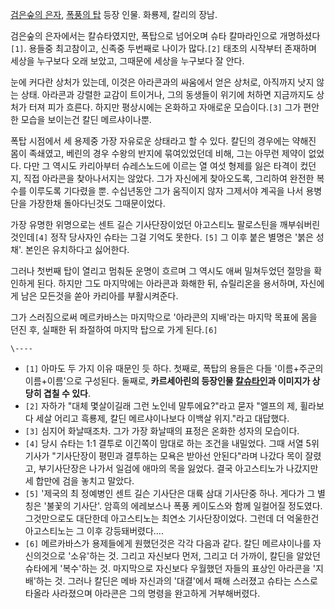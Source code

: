 [검은숲의 은자](%EA%B2%80%EC%9D%80%EC%88%B2%EC%9D%98%20%EC%9D%80%EC%9E%90.md),
[폭풍의 탑](%ED%8F%AD%ED%92%8D%EC%9D%98%20%ED%83%91.md) 등장 인물. 화룡제, 칼리의 장남.

검은숲의 은자에서는 칼슈타였지만, 폭탑으로 넘어오며 슈타 칼마라인으로 개명하셨다`[1]`. 용들중 최고참이고, 신족중 두번째로 나이가
많다.`[2]` 태초의 시작부터 존재하며 세상을 누구보다 오래 보았고, 그때문에 세상을 누구보다 잘 안다.

눈에 커다란 상처가 있는데, 이것은 아라콘과의 싸움에서 얻은 상처로, 아직까지 낫지 않는 상태. 아라콘과 강렬한 교감이 트이거나, 그의
동생들이 위기에 처하면 지금까지도 상처가 터져 피가 흐른다. 하지만 평상시에는 온화하고 자애로운 모습이다.`[3]` 그가 편안한 모습을
보이는건 칼딘 메르샤이나뿐.

폭탑 시점에서 세 용제중 가장 자유로운 상태라고 할 수 있다. 칼딘의 경우에는 약해진 몸이 족쇄였고, 베린의 경우 수왕의 반지에 묶여있었던데
비해, 그는 아무런 제약이 없었다. 다만 그 역시도 카리아부터 슈레스노드에 이르는 열 여섯 형제를 잃은 타격이 컸던지, 직접 아라콘을
찾아나서지는 않았다. 그가 자신에게 찾아오도록, 그리하여 완전한 복수를 이루도록 기다렸을 뿐. 수십년동안 그가 움직이지 않자 그제서야 계곡을
나서 용병단을 가장한채 돌아다닌것도 그때문이었다.

가장 유명한 위명으로는 센트 길슨 기사단장이었던 아고스티노 팔로스틴을 깨부숴버린것인데`[4]` 정작 당사자인 슈타는 그걸 기억도 못한다.
`[5]` 그 이후 붙은 별명은 '붉은 성채'. 본인은 유치하다고 싫어한다.

그러나 첫번째 탑이 열리고 멈춰둔 운명이 흐르며 그 역시도 애써 밀쳐두었던 절망을 확인하게 된다. 하지만 그도 마지막에는 아라콘과 화해한
뒤, 슈릴리온을 용서하며, 자신에게 남은 모든것을 쏟아 카리아를 부활시켜준다.

그가 스러짐으로써 메르카바스는 마지막으로 '아라콘의 지배'라는 마지막 목표에 몸을 던진 후, 실패한 뒤 좌절하여 마지막 탑으로 가게
된다.`[6]`

`\----`

  * `[1]` 아마도 두 가지 이유 때문인 듯 하다. 첫째로, 폭탑의 용들은 다들 '이름+주군의 이름+이름'으로 구성된다. 둘째로, **카르세아린의 등장인물 [칼슈타인](%EC%B9%BC%EC%8A%88%ED%83%80%EC%9D%B8.md)과 이미지가 상당히 겹칠 수 있다**.
  * `[2]` 자하가 "대체 몇살이길래 그런 노인네 말투에요?"라고 묻자 "엘프의 제, 휠라보다 세살 어리고 흑룡제, 칼딘 메르샤이나보다 이백살 위지."라고 대답했다.
  * `[3]` 심지어 화날때조차. 그가 가장 화날때의 표정은 온화한 성자의 모습이다.
  * `[4]` 당시 슈타는 1:1 결투로 이긴쪽이 맘대로 하는 조건을 내밀었다. 그때 서열 5위 기사가 "기사단장이 평민과 결투하는 모욕은 받아선 안된다"라며 나갔다 목이 잘렸고, 부기사단장은 나가서 일검에 애마의 목을 잃었다. 결국 아고스티노가 나갔지만 세 합만에 검을 놓치고 말았다.
  * `[5]` '제국의 최 정예병인 센트 길슨 기사단은 대륙 삼대 기사단중 하나. 게다가 그 별칭은 '불꽃의 기사단'. 암흑의 에레보스나 폭풍 케이도스와 함께 일컬어질 정도였다. 그것만으로도 대단한데 아고스티노는 최연소 기사단장이었다. 그런데 더 억울한건 아고스티노는 그 이후 강등돼버렸다....
  * `[6]` 메르카바스가 용제들에게 원했던것은 각각 다음과 같다. 칼딘 메르샤이나를 자신의것으로 '소유'하는 것. 그리고 자신보다 먼저, 그리고 더 가까이, 칼딘을 알았던 슈타에게 '복수'하는 것. 마지막으로 자신보다 우월했던 자들의 표상인 아라콘을 '지배'하는 것. 그러나 칼딘은 메바 자신과의 '대결'에서 패해 스러졌고 슈타는 스스로 타올라 사라졌으며 아라콘은 그의 명령을 완고하게 거부해버렸다.

